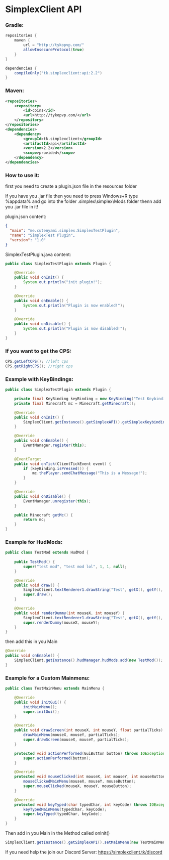 # SimplexClient API

### Gradle:
````gradle
repositories {
    maven {
        url = "http://tykopvp.com/"
        allowInsecureProtocol(true)
    }
}

dependencies {
    compileOnly("tk.simplexclient:api:2.2")
}
````
### Maven:
````xml
<repositories>
    <repository>
        <id>coins</id>
        <url>http://tykopvp.com/</url>
    </repository>
</repositories>
<dependencies>
    <dependency>
        <groupId>tk.simplexclient</groupId>
        <artifactId>api</artifactId>
        <version>2.2</version>
        <scope>provided</scope>
    </dependency>
</dependencies>
````
### How to use it:

first you need to create a plugin.json file in the resources folder

If you have you .jar file then you need to press Windows+R type %appdata% and go into the folder .simplex\simplex\Mods folder thenn add you .jar file in it!

plugin.json content:
````json
{
  "main": "me.cutenyami.simplex.SimplexTestPlugin",
  "name": "SimplexTest Plugin",
  "version": "1.0"
}
````
SimplexTestPlugin.java content:
````java 
public class SimplexTestPlugin extends Plugin {

    @Override
    public void onInit() {
        System.out.println("init plugin!");
    }

    @Override
    public void onEnable() {
        System.out.println("Plugin is now enabled!");
    }

    @Override
    public void onDisable() {
        System.out.println("Plugin is now disabled!");
    }
}
````
### If you want to get the CPS:
```java
CPS.getLeftCPS(); //left cps
CPS.getRightCPS(); //right cps
```
### Example with KeyBindings:
````java
public class SimplexTestPlugin extends Plugin {

    private final KeyBinding keyBinding = new KeyBinding("Test Keybinding", Keyboard.KEY_U, "SimplexClient");
    private final Minecraft mc = Minecraft.getMinecraft();

    @Override
    public void onInit() {
        SimplexClient.getInstance().getSimplexAPI().getSimplexKeybindings().registerKeyBinding(keyBinding);
    }

    @Override
    public void onEnable() {
        EventManager.register(this);
    }

    @EventTarget
    public void onTick(ClientTickEvent event) {
        if (keyBinding.isPressed()) {
            mc.thePlayer.sendChatMessage("This is a Message!");
        }
    }

    @Override
    public void onDisable() {
        EventManager.unregister(this);
    }

    public Minecraft getMc() {
        return mc;
    }
}
````
### Example for HudMods:
````java
public class TestMod extends HudMod {
    
    public TestMod() {
        super("test mod", "test mod lol", 1, 1, null);
    }

    @Override
    public void draw() {
        SimplexClient.textRenderer1.drawString("Test", getX(), getY(), -1);
        super.draw();
    }

    @Override
    public void renderDummy(int mouseX, int mouseY) {
        SimplexClient.textRenderer1.drawString("Test", getX(), getY(), -1);
        super.renderDummy(mouseX, mouseY);
    }
}
````
then add this in you Main
```java
@Override
public void onEnable() {
    SimplexClient.getInstance().hudManager.hudMods.add(new TestMod());
}
````
### Example for a Custom Mainmenu:
````java
public class TestMainMenu extends MainMenu {

    @Override
    public void initGui() {
        initMainMenu();
        super.initGui();
    }

    @Override
    public void drawScreen(int mouseX, int mouseY, float partialTicks) {
        drawMainMenu(mouseX, mouseY, partialTicks);
        super.drawScreen(mouseX, mouseY, partialTicks);
    }

    protected void actionPerformed(GuiButton button) throws IOException {
        super.actionPerformed(button);
    }

    @Override
    protected void mouseClicked(int mouseX, int mouseY, int mouseButton) throws IOException {
        mouseClickedMainMenu(mouseX, mouseY, mouseButton);
        super.mouseClicked(mouseX, mouseY, mouseButton);
    }

    @Override
    protected void keyTyped(char typedChar, int keyCode) throws IOException {
        keyTypedMainMenu(typedChar, keyCode);
        super.keyTyped(typedChar, keyCode);
    }
}
````
Then add in you Main in the Method called onInit()
````java
SimplexClient.getInstance().getSimplexAPI().setMainMenu(new TestMainMenu);
````


If you need help the join our Discord Server: https://simplexclient.tk/discord
